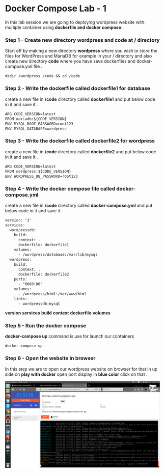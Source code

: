 # Docker Compose Lab - 1

In this lab session we are going to deploying wordpress website with multiple container using **dockerfile and docker compose**.

### Step 1 - Create new directory **wordpress** and **code** at / directory 
Start off by making a new directory **wordpress** where you wish to store the files for WordPress and MariaDB for example in your / directory and also create new directory **code** where you have save dockerfiles and docker-compose.yml file .
```
mkdir /wordpress /code && cd /code
```

### Step 2 - Write the dockerfile called **dockerfile1** for database 
create a new file in **/code** directory called **dockerfile1** and put below code in it and save it .
```
ARG CODE_VERSION=latest
FROM mariadb:${CODE_VERSION}
ENV MYSQL_ROOT_PASSWORD=root123
ENV MYSQL_DATABASE=wordpress
```

### Step 3 - Write the dockerfile called **dockerfile2** for wordpress
create a new file in **/code** directory called **dockerfile2** and put below code in it and save it .
```
ARG CODE_VERSION=latest
FROM wordpress:${CODE_VERSION}
ENV WORDPRESS_DB_PASSWORD=root123
```

### Step 4 - Write the **docker compose** file called **docker-compose.yml** 
create a new file in **/code** directory called **docker-compose.yml** and put below code in it and save it .
```
version: '3'
services:
  wordpressdb:
    build:
      context: .
      dockerfile: dockerfile1
    volumes:
      - /wordpress/database:/var/lib/mysql
  wordpress:
    build:
      context: .
      dockerfile: dockerfile2
    ports:
      - "8080:80"
    volumes:
      - /wordpress/html:/var/www/html
    links:
      - wordpressdb:mysql
```
**version**
**services**
**build**
**context**
**dockerfile**
**volumes**

### Step 5 - Run the docker compose 
**docker-compose up** command is use for launch our containers
```
docker-compose up
```
### Step 6 - Open the website in browser
In this step we are to open our wordpress website on browser for that in up side on **play with docker** open port display in **blue color** click on that .

![play_with_dockeer](../images/labs_required/12.png)
